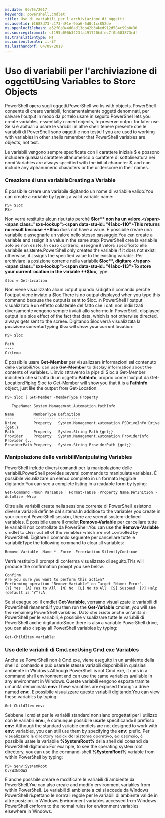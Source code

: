 ```yaml
---
ms.date: 06/05/2017
keywords: powershell,cmdlet
title: Uso di variabili per l'archiviazione di oggetti
ms.assetid: b1688d73-c173-491e-9ba6-6d0c1cc852de
ms.openlocfilehash: e52f0a344d0ad13db42b34bed912d584c99b0e30
ms.sourcegitcommit: cf195b090b3223fa4917206dfec7f0b603873cdf
ms.translationtype: HT
ms.contentlocale: it-IT
ms.lasthandoff: 04/09/2018
---
```

# <a name="using-variables-to-store-objects"></a><span data-ttu-id="41abc-103">Uso di variabili per l'archiviazione di oggetti</span><span class="sxs-lookup"><span data-stu-id="41abc-103">Using Variables to Store Objects</span></span>
<span data-ttu-id="41abc-104">PowerShell opera sugli oggetti.</span><span class="sxs-lookup"><span data-stu-id="41abc-104">PowerShell works with objects.</span></span> <span data-ttu-id="41abc-105">PowerShell consente di creare variabili, fondamentalmente oggetti denominati, per salvare l'output in modo da portelo usare in seguito.</span><span class="sxs-lookup"><span data-stu-id="41abc-105">PowerShell lets you create variables, essentially named objects, to preserve output for later use.</span></span> <span data-ttu-id="41abc-106">Se si è abituati a usare le variabili in altre shell, tenere presente che le variabili di PowerShell sono oggetti e non testo.</span><span class="sxs-lookup"><span data-stu-id="41abc-106">If you are used to working with variables in other shells remember that PowerShell variables are objects, not text.</span></span>

<span data-ttu-id="41abc-107">Le variabili vengono sempre specificate con il carattere iniziale $ e possono includere qualsiasi carattere alfanumerico o carattere di sottolineatura nei nomi.</span><span class="sxs-lookup"><span data-stu-id="41abc-107">Variables are always specified with the initial character $, and can include any alphanumeric characters or the underscore in their names.</span></span>

### <a name="creating-a-variable"></a><span data-ttu-id="41abc-108">Creazione di una variabile</span><span class="sxs-lookup"><span data-stu-id="41abc-108">Creating a Variable</span></span>
<span data-ttu-id="41abc-109">È possibile creare una variabile digitando un nome di variabile valido:</span><span class="sxs-lookup"><span data-stu-id="41abc-109">You can create a variable by typing a valid variable name:</span></span>

```
PS> $loc
PS>
```

<span data-ttu-id="41abc-110">Non verrà restituito alcun risultato perché **$loc** non ha un valore.</span><span class="sxs-lookup"><span data-stu-id="41abc-110">This returns no result because **$loc** does not have a value.</span></span> <span data-ttu-id="41abc-111">È possibile creare una variabile e assegnarle un valore nello stesso passaggio.</span><span class="sxs-lookup"><span data-stu-id="41abc-111">You can create a variable and assign it a value in the same step.</span></span> <span data-ttu-id="41abc-112">PowerShell crea la variabile solo se non esiste. In caso contrario, assegna il valore specificato alla variabile esistente.</span><span class="sxs-lookup"><span data-stu-id="41abc-112">PowerShell only creates the variable if it does not exist; otherwise, it assigns the specified value to the existing variable.</span></span> <span data-ttu-id="41abc-113">Per archiviare la posizione corrente nella variabile **$loc**, digitare:</span><span class="sxs-lookup"><span data-stu-id="41abc-113">To store your current location in the variable **$loc**, type:</span></span>

```
$loc = Get-Location
```

<span data-ttu-id="41abc-114">Non viene visualizzato alcun output quando si digita il comando perché l'output viene inviato a $loc.</span><span class="sxs-lookup"><span data-stu-id="41abc-114">There is no output displayed when you type this command because the output is sent to $loc.</span></span> <span data-ttu-id="41abc-115">In PowerShell l'output visualizzato è un effetto collaterale del fatto che i dati non indirizzati diversamente vengono sempre inviati allo schermo.</span><span class="sxs-lookup"><span data-stu-id="41abc-115">In PowerShell, displayed output is a side effect of the fact that data, which is not otherwise directed, always gets sent to the screen.</span></span> <span data-ttu-id="41abc-116">Digitando $loc verrà visualizzata la posizione corrente:</span><span class="sxs-lookup"><span data-stu-id="41abc-116">Typing $loc will show your current location:</span></span>

```
PS> $loc

Path
----
C:\temp
```

<span data-ttu-id="41abc-117">È possibile usare **Get-Member** per visualizzare informazioni sul contenuto delle variabili.</span><span class="sxs-lookup"><span data-stu-id="41abc-117">You can use **Get-Member** to display information about the contents of variables.</span></span> <span data-ttu-id="41abc-118">L'invio attraverso la pipe di $loc a Get-Member indicherà che si tratta di un oggetto **PathInfo**, proprio come l'output da Get-Location:</span><span class="sxs-lookup"><span data-stu-id="41abc-118">Piping $loc to Get-Member will show you that it is a **PathInfo** object, just like the output from Get-Location:</span></span>

```
PS> $loc | Get-Member -MemberType Property

   TypeName: System.Management.Automation.PathInfo

Name         MemberType Definition
----         ---------- ----------
Drive        Property   System.Management.Automation.PSDriveInfo Drive {get;}
Path         Property   System.String Path {get;}
Provider     Property   System.Management.Automation.ProviderInfo Provider {...
ProviderPath Property   System.String ProviderPath {get;}
```

### <a name="manipulating-variables"></a><span data-ttu-id="41abc-119">Manipolazione delle variabili</span><span class="sxs-lookup"><span data-stu-id="41abc-119">Manipulating Variables</span></span>
<span data-ttu-id="41abc-120">PowerShell include diversi comandi per la manipolazione delle variabili.</span><span class="sxs-lookup"><span data-stu-id="41abc-120">PowerShell provides several commands to manipulate variables.</span></span> <span data-ttu-id="41abc-121">È possibile visualizzare un elenco completo in un formato leggibile digitando:</span><span class="sxs-lookup"><span data-stu-id="41abc-121">You can see a complete listing in a readable form by typing:</span></span>

```
Get-Command -Noun Variable | Format-Table -Property Name,Definition -AutoSize -Wrap
```

<span data-ttu-id="41abc-122">Oltre alle variabili create nella sessione corrente di PowerShell, esistono diverse variabili definite dal sistema.</span><span class="sxs-lookup"><span data-stu-id="41abc-122">In addition to the variables you create in your current PowerShell session, there are several system-defined variables.</span></span> <span data-ttu-id="41abc-123">È possibile usare il cmdlet **Remove-Variable** per cancellare tutte le variabili non controllate da PowerShell.</span><span class="sxs-lookup"><span data-stu-id="41abc-123">You can use the **Remove-Variable** cmdlet to clear out all of the variables which are not controlled by PowerShell.</span></span> <span data-ttu-id="41abc-124">Digitare il comando seguente per cancellare tutte le variabili:</span><span class="sxs-lookup"><span data-stu-id="41abc-124">Type the following command to clear all variables:</span></span>

```
Remove-Variable -Name * -Force -ErrorAction SilentlyContinue
```

<span data-ttu-id="41abc-125">Verrà restituito il prompt di conferma visualizzato di seguito.</span><span class="sxs-lookup"><span data-stu-id="41abc-125">This will produce the confirmation prompt you see below.</span></span>

```
Confirm
Are you sure you want to perform this action?
Performing operation "Remove Variable" on Target "Name: Error".
[Y] Yes  [A] Yes to All  [N] No  [L] No to All  [S] Suspend  [?] Help
(default is "Y"):A
```

<span data-ttu-id="41abc-126">Se si esegue poi il cmdlet **Get-Variable**, verranno visualizzate le variabili di PowerShell rimanenti.</span><span class="sxs-lookup"><span data-stu-id="41abc-126">If you then run the **Get-Variable** cmdlet, you will see the remaining PowerShell variables.</span></span> <span data-ttu-id="41abc-127">Dato che esiste anche un'unità di PowerShell per le variabili, è possibile visualizzare tutte le variabili di PowerShell anche digitando:</span><span class="sxs-lookup"><span data-stu-id="41abc-127">Since there is also a variable PowerShell drive, you can also display all PowerShell variables by typing:</span></span>

```
Get-ChildItem variable:
```

### <a name="using-cmdexe-variables"></a><span data-ttu-id="41abc-128">Uso delle variabili di Cmd.exe</span><span class="sxs-lookup"><span data-stu-id="41abc-128">Using Cmd.exe Variables</span></span>
<span data-ttu-id="41abc-129">Anche se PowerShell non è Cmd.exe, viene eseguito in un ambiente della shell di comando e può usare le stesse variabili disponibili in qualsiasi ambiente in Windows.</span><span class="sxs-lookup"><span data-stu-id="41abc-129">Although PowerShell is not Cmd.exe, it runs in a command shell environment and can use the same variables available in any environment in Windows.</span></span> <span data-ttu-id="41abc-130">Queste variabili vengono esposte tramite un'unità denominata **env:**.</span><span class="sxs-lookup"><span data-stu-id="41abc-130">These variables are exposed through a drive named **env**:.</span></span> <span data-ttu-id="41abc-131">È possibile visualizzare queste variabili digitando:</span><span class="sxs-lookup"><span data-stu-id="41abc-131">You can view these variables by typing:</span></span>

```
Get-ChildItem env:
```

<span data-ttu-id="41abc-132">Sebbene i cmdlet per le variabili standard non siano progettati per l'utilizzo con le variabili **env:**, è comunque possibile usarle specificando il prefisso **env:**.</span><span class="sxs-lookup"><span data-stu-id="41abc-132">Although the standard variable cmdlets are not designed to work with **env:** variables, you can still use them by specifying the **env:** prefix.</span></span> <span data-ttu-id="41abc-133">Per visualizzare la directory radice del sistema operativo, ad esempio, è possibile usare la variabile **%SystemRoot%** della shell dei comandi da PowerShell digitando:</span><span class="sxs-lookup"><span data-stu-id="41abc-133">For example, to see the operating system root directory, you can use the command-shell **%SystemRoot%** variable from within PowerShell by typing:</span></span>

```
PS> $env:SystemRoot
C:\WINDOWS
```

<span data-ttu-id="41abc-134">È anche possibile creare e modificare le variabili di ambiente da PowerShell.</span><span class="sxs-lookup"><span data-stu-id="41abc-134">You can also create and modify environment variables from within PowerShell.</span></span> <span data-ttu-id="41abc-135">Le variabili di ambiente a cui si accede da Windows PowerShell rispettano le normali regole per le variabili di ambiente valide in altre posizioni in Windows.</span><span class="sxs-lookup"><span data-stu-id="41abc-135">Environment variables accessed from Windows PowerShell conform to the normal rules for environment variables elsewhere in Windows.</span></span>